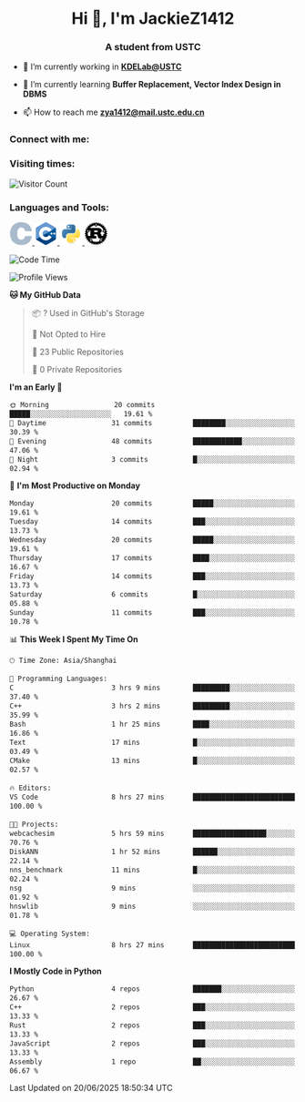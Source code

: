 <h1 align="center">Hi 👋, I'm JackieZ1412</h1>
<h3 align="center">A student from USTC</h3>

- 🔭 I’m currently working in [**KDELab@USTC**](http://kdelab.ustc.edu.cn/)

- 🌱 I’m currently learning **Buffer Replacement, Vector Index Design in DBMS**

- 📫 How to reach me **zya1412@mail.ustc.edu.cn**

<h3 align="left">Connect with me:</h3>
<p align="left">
</p>

<h3 align="left">Visiting times:</h3>
<p align="left">
</p>

![Visitor Count](https://profile-counter.glitch.me/Christmas/count.svg)

<h3 align="left">Languages and Tools:</h3>
<p align="left"> <a href="https://www.cprogramming.com/" target="_blank" rel="noreferrer"> <img src="https://raw.githubusercontent.com/devicons/devicon/master/icons/c/c-original.svg" alt="c" width="40" height="40"/> </a> <a href="https://www.w3schools.com/cpp/" target="_blank" rel="noreferrer"> <img src="https://raw.githubusercontent.com/devicons/devicon/master/icons/cplusplus/cplusplus-original.svg" alt="cplusplus" width="40" height="40"/> </a> <a href="https://www.python.org" target="_blank" rel="noreferrer"> <img src="https://raw.githubusercontent.com/devicons/devicon/master/icons/python/python-original.svg" alt="python" width="40" height="40"/> </a> <a href="https://www.rust-lang.org" target="_blank" rel="noreferrer"> <img src="https://raw.githubusercontent.com/devicons/devicon/master/icons/rust/rust-plain.svg" alt="rust" width="40" height="40"/> </a> </p>



<!--START_SECTION:waka-->
![Code Time](http://img.shields.io/badge/Code%20Time-1%2C224%20hrs%2054%20mins-blue)

![Profile Views](http://img.shields.io/badge/Profile%20Views-6-blue)

**🐱 My GitHub Data** 

> 📦 ? Used in GitHub's Storage 
 > 
> 🚫 Not Opted to Hire
 > 
> 📜 23 Public Repositories 
 > 
> 🔑 0 Private Repositories 
 > 
**I'm an Early 🐤** 

```text
🌞 Morning                20 commits          █████░░░░░░░░░░░░░░░░░░░░   19.61 % 
🌆 Daytime                31 commits          ████████░░░░░░░░░░░░░░░░░   30.39 % 
🌃 Evening                48 commits          ████████████░░░░░░░░░░░░░   47.06 % 
🌙 Night                  3 commits           █░░░░░░░░░░░░░░░░░░░░░░░░   02.94 % 
```
📅 **I'm Most Productive on Monday** 

```text
Monday                   20 commits          █████░░░░░░░░░░░░░░░░░░░░   19.61 % 
Tuesday                  14 commits          ███░░░░░░░░░░░░░░░░░░░░░░   13.73 % 
Wednesday                20 commits          █████░░░░░░░░░░░░░░░░░░░░   19.61 % 
Thursday                 17 commits          ████░░░░░░░░░░░░░░░░░░░░░   16.67 % 
Friday                   14 commits          ███░░░░░░░░░░░░░░░░░░░░░░   13.73 % 
Saturday                 6 commits           █░░░░░░░░░░░░░░░░░░░░░░░░   05.88 % 
Sunday                   11 commits          ███░░░░░░░░░░░░░░░░░░░░░░   10.78 % 
```


📊 **This Week I Spent My Time On** 

```text
🕑︎ Time Zone: Asia/Shanghai

💬 Programming Languages: 
C                        3 hrs 9 mins        █████████░░░░░░░░░░░░░░░░   37.40 % 
C++                      3 hrs 2 mins        █████████░░░░░░░░░░░░░░░░   35.99 % 
Bash                     1 hr 25 mins        ████░░░░░░░░░░░░░░░░░░░░░   16.86 % 
Text                     17 mins             █░░░░░░░░░░░░░░░░░░░░░░░░   03.49 % 
CMake                    13 mins             █░░░░░░░░░░░░░░░░░░░░░░░░   02.57 % 

🔥 Editors: 
VS Code                  8 hrs 27 mins       █████████████████████████   100.00 % 

🐱‍💻 Projects: 
webcachesim              5 hrs 59 mins       ██████████████████░░░░░░░   70.76 % 
DiskANN                  1 hr 52 mins        ██████░░░░░░░░░░░░░░░░░░░   22.14 % 
nns_benchmark            11 mins             █░░░░░░░░░░░░░░░░░░░░░░░░   02.24 % 
nsg                      9 mins              ░░░░░░░░░░░░░░░░░░░░░░░░░   01.92 % 
hnswlib                  9 mins              ░░░░░░░░░░░░░░░░░░░░░░░░░   01.78 % 

💻 Operating System: 
Linux                    8 hrs 27 mins       █████████████████████████   100.00 % 
```

**I Mostly Code in Python** 

```text
Python                   4 repos             ███████░░░░░░░░░░░░░░░░░░   26.67 % 
C++                      2 repos             ███░░░░░░░░░░░░░░░░░░░░░░   13.33 % 
Rust                     2 repos             ███░░░░░░░░░░░░░░░░░░░░░░   13.33 % 
JavaScript               2 repos             ███░░░░░░░░░░░░░░░░░░░░░░   13.33 % 
Assembly                 1 repo              ██░░░░░░░░░░░░░░░░░░░░░░░   06.67 % 
```




 Last Updated on 20/06/2025 18:50:34 UTC
<!--END_SECTION:waka-->
